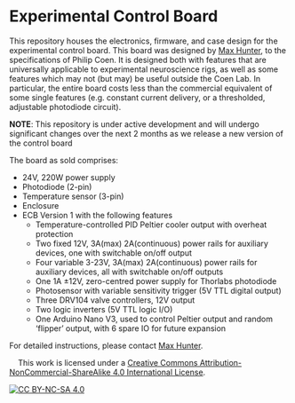 # Experimental Control Board
This repository houses the electronics, firmware, and case design for the experimental control board. This board was designed by [Max Hunter](https://maxhunter.me/), to the specifications of Philip Coen. It  is designed both with features that are universally applicable to experimental neuroscience rigs, as well as some features which may not (but may) be useful outside the Coen Lab. In particular, the entire board costs less than the commercial equivalent of some single features (e.g. constant current delivery, or a thresholded, adjustable photodiode circuit).

**NOTE**: This repository is under active development and will undergo significant changes over the next 2 months as we release a new version of the control board


The board as sold comprises:
- 24V, 220W power supply
- Photodiode (2-pin)
- Temperature sensor (3-pin)
- Enclosure
- ECB Version 1 with the following features
	- Temperature-controlled PID Peltier cooler output with overheat protection
	- Two fixed 12V, 3A(max) 2A(continuous) power rails for auxiliary devices, one with switchable on/off output
	- Four variable 3-23V, 3A(max) 2A(continuous) power rails for auxiliary devices, all with switchable on/off outputs
	- One 1A ±12V, zero-centred power supply for Thorlabs photodiode
	- Photosensor with variable sensitivity trigger (5V TTL digital output)
	- Three DRV104 valve controllers, 12V output
	- Two logic inverters (5V TTL logic I/O)
	- One Arduino Nano V3, used to control Peltier output and random ‘flipper’ output, with 6 spare IO for future expansion

For detailed instructions, please contact [Max Hunter](https://maxhunter.me/).

&nbsp;
&nbsp;
This work is licensed under a
[Creative Commons Attribution-NonCommercial-ShareAlike 4.0 International License][cc-by-nc-sa].

[![CC BY-NC-SA 4.0][cc-by-nc-sa-image]][cc-by-nc-sa]

[cc-by-nc-sa]: http://creativecommons.org/licenses/by-nc-sa/4.0/
[cc-by-nc-sa-image]: https://licensebuttons.net/l/by-nc-sa/4.0/88x31.png
[cc-by-nc-sa-shield]: https://img.shields.io/badge/License-CC%20BY--NC--SA%204.0-lightgrey.svg
